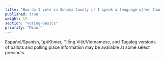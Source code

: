 ```yaml
---
title: "How do I vote in Sonoma County if I speak a language other than English?"
published: true
weight: 12
section: "voting-basics"
priority: "Minor"
---
```


Español/Spanish, ខ្មែរ/Khmer, Tiếng Việt/Vietnamese, and Tagalog versions of ballots and polling place information may be available at some select precincts.  